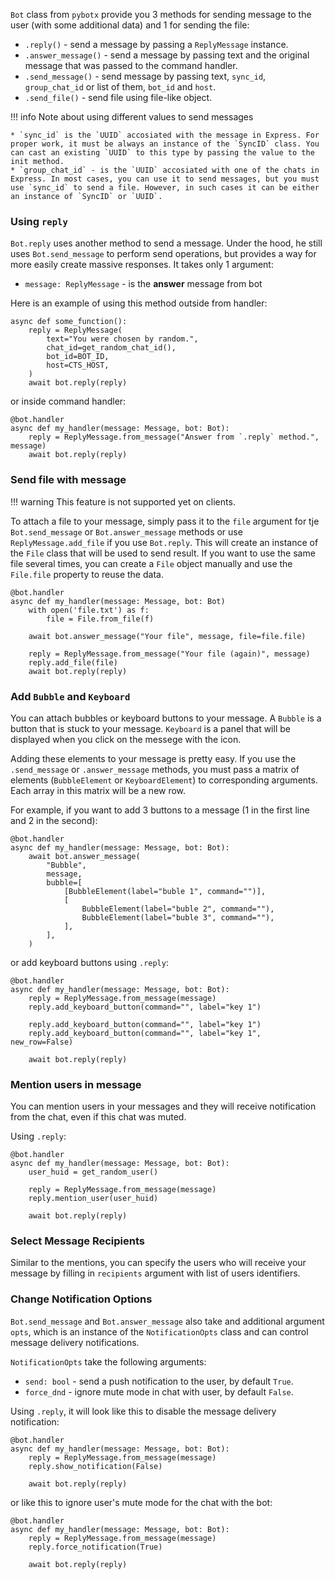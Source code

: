 `Bot` class from `pybotx` provide you 3 methods for sending message to the user (with some additional data) and 1 for sending the file:

* `.reply()` - send a message by passing a `ReplyMessage` instance.
* `.answer_message()` - send a message by passing text and the original message that was passed to the command handler.
* `.send_message()` - send message by passing text, `sync_id`, `group_chat_id` or list of them, `bot_id` and `host`. 
* `.send_file()` - send file using file-like object.

!!! info
    Note about using different values to send messages
    
    
    * `sync_id` is the `UUID` accosiated with the message in Express. For proper work, it must be always an instance of the `SyncID` class. You can cast an existing `UUID` to this type by passing the value to the init method.
    * `group_chat_id` - is the `UUID` accosiated with one of the chats in Express. In most cases, you can use it to send messages, but you must use `sync_id` to send a file. However, in such cases it can be either an instance of `SyncID` or `UUID`.
    

### Using `reply`

`Bot.reply` uses another method to send a message. Under the hood, he still uses `Bot.send_message` to perform send operations,
but provides a way for more easily create massive responses. It takes only 1 argument:

* `message: ReplyMessage` - is the <b>answer</b> message from bot

Here is an example of using this method outside from handler:

```Python3
async def some_function():
    reply = ReplyMessage(
        text="You were chosen by random.", 
        chat_id=get_random_chat_id(), 
        bot_id=BOT_ID, 
        host=CTS_HOST,
    )
    await bot.reply(reply)
```

or inside command handler:

```Python3
@bot.handler
async def my_handler(message: Message, bot: Bot):
    reply = ReplyMessage.from_message("Answer from `.reply` method.", message)
    await bot.reply(reply)
```

### Send file with message

!!! warning
    This feature is not supported yet on clients.

To attach a file to your message, simply pass it to the `file` argument for tje `Bot.send_message` or `Bot.answer_message` methods 
or use `ReplyMessage.add_file` if you use `Bot.reply`. This will create an instance of the `File` class that will be used to send result. 
If you want to use the same file several times, you can create a `File` object manually and use the `File.file` property to reuse the data.

```Python3
@bot.handler
async def my_handler(message: Message, bot: Bot)
    with open('file.txt') as f:
        file = File.from_file(f)
       
    await bot.answer_message("Your file", message, file=file.file)
    
    reply = ReplyMessage.from_message("Your file (again)", message)
    reply.add_file(file)
    await bot.reply(reply)
```

### Add `Bubble` and `Keyboard`

You can attach bubbles or keyboard buttons to your message. 
A `Bubble` is a button that is stuck to your message. 
`Keyboard` is a panel that will be displayed when you click on the messege with the icon.

Adding these elements to your message is pretty easy. 
If you use the `.send_message` or `.answer_message` methods, you must pass a matrix of elements 
(`BubbleElement` or `KeyboardElement`) to corresponding arguments. Each array in this matrix will be a new row.

For example, if you want to add 3 buttons to a message (1 in the first line and 2 in the second):

```Python3
@bot.handler
async def my_handler(message: Message, bot: Bot):
    await bot.answer_message(
        "Bubble",
        message,
        bubble=[
            [BubbleElement(label="buble 1", command="")],
            [
                BubbleElement(label="buble 2", command=""),
                BubbleElement(label="buble 3", command=""),
            ],
        ],
    )
```

or add keyboard buttons using `.reply`:

```Python3
@bot.handler
async def my_handler(message: Message, bot: Bot):
    reply = ReplyMessage.from_message(message)
    reply.add_keyboard_button(command="", label="key 1")

    reply.add_keyboard_button(command="", label="key 1")
    reply.add_keyboard_button(command="", label="key 1", new_row=False)
    
    await bot.reply(reply)
```

### Mention users in message

You can mention users in your messages and they will receive notification from the chat, even if this chat was muted.

Using `.reply`:

```Python3
@bot.handler
async def my_handler(message: Message, bot: Bot):
    user_huid = get_random_user()

    reply = ReplyMessage.from_message(message)
    reply.mention_user(user_huid)
    
    await bot.reply(reply)
```

### Select Message Recipients

Similar to the mentions, you can specify the users who will receive your message by filling in `recipients` argument with list of users identifiers. 

### Change Notification Options

`Bot.send_message` and `Bot.answer_message` also take and additional argument `opts`, which is an instance of the `NotificationOpts` class 
and can control message delivery notifications.

`NotificationOpts` take the following arguments:

 * `send: bool` - send a push notification to the user, by default `True`.
 * `force_dnd` - ignore mute mode in chat with user, by default `False`.
 
Using `.reply`, it will look like this to disable the message delivery notification:

```Python3
@bot.handler
async def my_handler(message: Message, bot: Bot):
    reply = ReplyMessage.from_message(message)
    reply.show_notification(False)
    
    await bot.reply(reply)
```

or like this to ignore user's mute mode for the chat with the bot:

```Python3
@bot.handler
async def my_handler(message: Message, bot: Bot):
    reply = ReplyMessage.from_message(message)
    reply.force_notification(True)
    
    await bot.reply(reply)
```